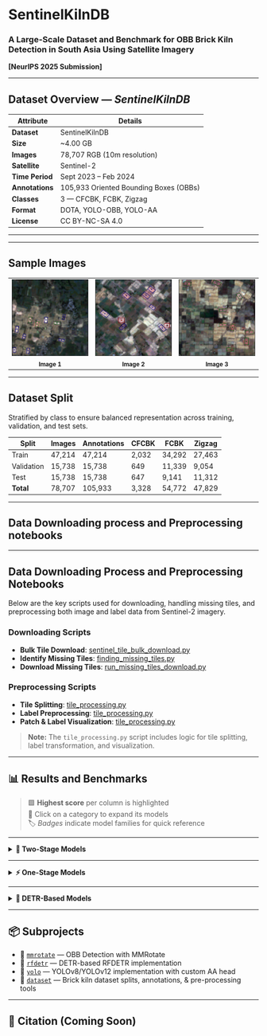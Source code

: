 # SentinelKilnDB  
### A Large-Scale Dataset and Benchmark for OBB Brick Kiln Detection in South Asia Using Satellite Imagery  
**[NeurIPS 2025 Submission]**

---

## Dataset Overview — *SentinelKilnDB*

| Attribute        | Details                                 |
|------------------|------------------------------------------|
| **Dataset**     | SentinelKilnDB                          |
| **Size**        | ~4.00 GB                                |
| **Images**      | 78,707 RGB (10m resolution)             |
| **Satellite**    | Sentinel-2                              |
| **Time Period**  | Sept 2023 – Feb 2024                    |
| **Annotations**  | 105,933 Oriented Bounding Boxes (OBBs) |
| **Classes**      | 3 — CFCBK, FCBK, Zigzag                 |
| **Format**       | DOTA, YOLO-OBB, YOLO-AA                |
| **License**      | CC BY-NC-SA 4.0                         |

---
---

## Sample Images

<table>
  <tr>
    <td align="center">
      <img src="https://github.com/rishabh-mondal/NeurIPS_2025/blob/main/figures/sent_1.png" alt="Image 1" width="300"/><br/>
      <sub><b>Image 1</b></sub>
    </td>
    <td align="center">
      <img src="https://github.com/rishabh-mondal/NeurIPS_2025/blob/main/figures/sent_2.png" alt="Image 2" width="300"/><br/>
      <sub><b>Image 2</b></sub>
    </td>
    <td align="center">
      <img src="https://github.com/rishabh-mondal/NeurIPS_2025/blob/main/figures/sent_3.png" alt="Image 3" width="300"/><br/>
      <sub><b>Image 3</b></sub>
    </td>
  </tr>
</table>

---

## Dataset Split

Stratified by class to ensure balanced representation across training, validation, and test sets.

| Split       | Images  | Annotations | CFCBK | FCBK  | Zigzag |
|-------------|---------|-------------|-------|-------|--------|
| Train       | 47,214  | 47,214      | 2,032 | 34,292| 27,463 |
| Validation  | 15,738  | 15,738      |   649 | 11,339|  9,054 |
| Test        | 15,738  | 15,738      |   647 |  9,141| 11,312 |
| **Total**   | 78,707  | 105,933     | 3,328 | 54,772| 47,829 |

---

## Data Downloading process and Preprocessing notebooks

---

## Data Downloading Process and Preprocessing Notebooks

Below are the key scripts used for downloading, handling missing tiles, and preprocessing both image and label data from Sentinel-2 imagery.

### Downloading Scripts
- **Bulk Tile Download**: [sentinel_tile_bulk_download.py](https://github.com/rishabh-mondal/NeurIPS_2025/blob/main/data_scripts/sentinel_tile_bulk_download.py)
- **Identify Missing Tiles**: [finding_missing_tiles.py](https://github.com/rishabh-mondal/NeurIPS_2025/blob/main/data_scripts/finding_missing_tiles.py)
- **Download Missing Tiles**: [run_missing_tiles_download.py](https://github.com/rishabh-mondal/NeurIPS_2025/blob/main/data_scripts/run_missing_tiles_download.py)

### Preprocessing Scripts
- **Tile Splitting**: [tile_processing.py](https://github.com/rishabh-mondal/NeurIPS_2025/blob/main/data_scripts/tile_processing.py)
- **Label Preprocessing**: [tile_processing.py](https://github.com/rishabh-mondal/NeurIPS_2025/blob/main/data_scripts/tile_processing.py)
- **Patch & Label Visualization**: [tile_processing.py](https://github.com/rishabh-mondal/NeurIPS_2025/blob/main/data_scripts/tile_processing.py)

> **Note:** The `tile_processing.py` script includes logic for tile splitting, label transformation, and visualization.

---




## 📊 Results and Benchmarks

> 🟩 **Highest score** per column is highlighted  
> 🔽 Click on a category to expand its models  
> 🏷️ *Badges* indicate model families for quick reference

---

<details>
<summary><strong>🧠 Two-Stage Models</strong></summary>

| 🏷️ Model             | 📄 Paper  | Backbone | BBox | CA mAP50 | CFCBK | FCBK | Zigzag | ⚙️ Config | 💾 Model |
|----------------------|-----------|-------------|---------|-------------|----------|--------|-----------|-----------|----------|
| PSC                  | CVPR-23   | Res50       | OBB     | 27.41       | 0.38     | 13.83  | 17.03     | [📄 Config](https://github.com/rishabh-mondal/NeurIPS_2025/blob/main/configs/psc/rotated-retinanet-rbox-le90_r50_fpn_psc-dual_amp-1x_dota.py) | [🔗 Model](https://drive.google.com/file/d/1yGB0_fcGndLI9uCf678tE3OiHAYi3jds/view?usp=drive_link) |
| H2RBox               | ICLR-23   | Res50       | OBB     | 47.01       | 24.93    | 30.27  | 31.02     | [Config](https://github.com/rishabh-mondal/NeurIPS_2025/blob/main/mmrotate_brickkiln/configs/h2rbox-le90_r50_fpn_adamw-1x_dota.py) | [Model](https://drive.google.com/file/d/18Flaofo6yeTioR_1Xo6T7Hnfh94al9f9/view?usp=drive_link) |
| 🟩 **RoI Transformer** | CVPR-19 | Swin-T      | OBB     | 🟩 **61.65** | 🟩 **45.31** | 🟩 **43.75** | 🟩 **47.46** | [Config](https://github.com/rishabh-mondal/NeurIPS_2025/blob/main/mmrotate_brickkiln/configs/roi_trans_r50_fpn_1x_brickkiln_le90.py) | [Model](https://drive.google.com/file/d/1suX01Id1UR6QD19EZtx8WcM5jKgNLfGq/view?usp=drive_link) |

</details>

---

<details>
<summary><strong>⚡ One-Stage Models</strong></summary>

| 🏷️ Model             | 📄 Paper  | Backbone | BBox | CA mAP50 | CFCBK | FCBK | Zigzag | ⚙️ Config | 💾 Model |
|----------------------|-----------|-------------|---------|-------------|----------|--------|-----------|-----------|----------|
| Rotated FCOS         | ICCV-19   | Res50       | OBB     | 15.62       | 12.72    | 8.48   | 9.99      | [Config](https://github.com/rishabh-mondal/NeurIPS_2025/blob/main/mmrotate_brickkiln/configs/rotated-fcos-le90_r50_fpn_1x_dota.py) | [Model](https://drive.google.com/file/d/14VM3UybLOgL46Q__cqdWcxGV5_HU9nqI/view?usp=drive_link) |
| DCFL                 | CVPR-23   | Res50       | OBB     | 16.01       | 9.07     | 6.51   | 12.97     | [Config](https://github.com/rishabh-mondal/NeurIPS_2025/blob/main/mmrotate_brickkiln/configs/dcfl-le90_r50_1x_dota.py) | [Model](https://drive.google.com/file/d/1Jnr-V3gK9J3Z20u3R0FvCxZBUt3oJcW0/view?usp=drive_link) |
| CSL                  | ECCV-20   | Res50       | OBB     | 16.48       | 0.18     | 9.31   | 8.37      | [Config](https://github.com/rishabh-mondal/NeurIPS_2025/blob/main/mmrotate_brickkiln/configs/rotated-retinanet-rbox-le90_r50_fpn_csl-gaussian_amp-1x_dota.py) | [Model](https://drive.google.com/file/d/15yU8fWolXVYr2J_opp1EP52md_-vGu5c/view?usp=drive_link) |
| Rotated RetinaNet    | ICCV-17   | Res50       | OBB     | 34.37       | 2.81     | 17.27  | 22.55     | [Config](https://github.com/rishabh-mondal/NeurIPS_2025/blob/main/mmrotate_brickkiln/configs/rotated_retinanet_obb_r50_fpn_1x_brickkiln_le90.py) | [Model](https://drive.google.com/file/d/1PXDIminRkZ2kUdhiVxgxnXu4A59DbBze/view?usp=drive_link) |
| Rotated ATSS         | CVPR-20   | Res50       | OBB     | 38.79       | 18.68    | 20.49  | 25.27     | [Config](https://github.com/rishabh-mondal/NeurIPS_2025/blob/main/mmrotate_brickkiln/configs/rotated-atss-le90_r50_fpn_1x_dota.py) | [Model](https://drive.google.com/file/d/1UhXnogbNmree2PYZ5elGPHdie68D_oXb/view?usp=drive_link) |
| GWD                  | ICML-21   | Res50       | OBB     | 41.70       | 0.17     | 22.21  | 25.12     | [Config](https://github.com/rishabh-mondal/NeurIPS_2025/blob/main/mmrotate_brickkiln/configs/rotated-retinanet-rbox-le90_r50_fpn_gwd_1x_dota.py) | [Model](https://drive.google.com/file/d/1UhXnogbNmree2PYZ5elGPHdie68D_oXb/view?usp=drive_link) |
| R³Det                | AAAI-21   | Res50       | OBB     | 43.70       | 0.17     | 24.89  | 28.54     | [Config](https://github.com/rishabh-mondal/NeurIPS_2025/blob/main/mmrotate_brickkiln/configs/r3det_r50_fpn_1x_brickkiln_oc.py) | [Model](https://drive.google.com/file/d/1zBHILdiQ8PeRsjwilFhZd3ZAepL-_5FN/view?usp=drive_link) |
| S²A-Net              | TGRS-21   | Res50       | OBB     | 54.28       | 32.10    | 32.21  | 39.85     | [Config](https://github.com/rishabh-mondal/NeurIPS_2025/blob/main/mmrotate_brickkiln/configs/s2anet-le90_r50_fpn_1x_dota.py) | [Model](https://drive.google.com/file/d/1XMV1EwWHC3M8iuQZuBn6w71m1NLKl986/view?usp=drive_link) |
| ConvNeXt             | CVPR-22   | Res50       | OBB     | 66.19       | 34.33    | 41.84  | 43.53     | [Config](https://github.com/rishabh-mondal/NeurIPS_2025/blob/main/mmrotate_brickkiln/configs/rotated-retinanet-rbox-le90_convnext-tiny_fpn_kld-stable_adamw-1x_dota.py) | [Model](https://drive.google.com/file/d/1709IlyFYj5OGEAh_ZhgU1F-iSgRbxXRI/view?usp=drive_link) |
| YOLOv11L-OBB         | arXiv-24  | CSPDr53     | OBB     | 75.20       | 58.57    | 55.43  | 53.90     | [Config](#) | [Model](#) |
| YOLOv12L             | arXiv-25  | CSPDr53     | AA      | 79.54       | 58.00    | 60.19  | 54.83     | [Config](#) | [Model](#) |
| 🟩 **YOLOv8L-WORLDv2** | CVPR-24 | CSPDr53     | AA      | 🟩 **80.74** | 57.78    | 🟩 **61.28** | 🟩 **56.89** | [Config](#) | [Model](#) |

</details>

---

<details>
<summary><strong>🔷 DETR-Based Models</strong></summary>

| 🏷️ Model       | 📄 Paper  | Backbone | BBox | CA mAP50 | CFCBK | FCBK | Zigzag | ⚙️ Config | 💾 Model |
|----------------|-----------|-------------|---------|-------------|----------|--------|-----------|-----------|----------|
| DETA           | ICCV-23   | Res50       | AA      | 65.34       | 44.01    | 47.56  | 55.21     | [Config](#) | [Model](#) |
| 🟩 **RFDETR**   | arXiv-25  | Dinov2      | AA      | 79.64       | 🟩 **64.26** | 63.68  | 64.25     | [Config](#) | [Model](#) |
| 🟩 **RTDETR**   | CVPR-24   | Res101      | AA      | 🟩 **87.53** | 63.03    | 🟩 **68.60** | 🟩 **64.30** | [Config](#) | [Model](#) |

</details>

---

## 📦 Subprojects

- 🔄 [`mmrotate`](./mmrotate/README.md) — OBB Detection with MMRotate  
- 🔧 [`rfdetr`](./rfdetr/README.md) — DETR-based RFDETR implementation  
- 🚀 [`yolo`](./yolo/README.md) — YOLOv8/YOLOv12 implementation with custom AA head  
- 📁 [`dataset`](./dataset/README.md) — Brick kiln dataset splits, annotations, & pre-processing tools  

---

## 📌 Citation (Coming Soon)

